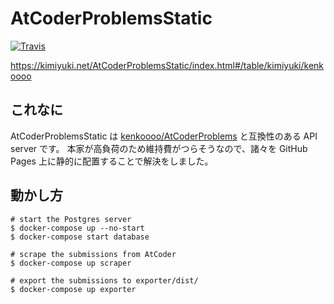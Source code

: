 # AtCoderProblemsStatic

[![Travis](https://img.shields.io/travis/kmyk/AtCoderProblemsStatic/master.svg)](https://travis-ci.org/kmyk/AtCoderProblemsStatic)

<https://kimiyuki.net/AtCoderProblemsStatic/index.html#/table/kimiyuki/kenkoooo>

## これなに

AtCoderProblemsStatic は [kenkoooo/AtCoderProblems](https://github.com/kenkoooo/AtCoderProblems) と互換性のある API server です。
本家が高負荷のため維持費がつらそうなので、諸々を GitHub Pages 上に静的に配置することで解決をしました。

## 動かし方

``` console
# start the Postgres server
$ docker-compose up --no-start
$ docker-compose start database

# scrape the submissions from AtCoder
$ docker-compose up scraper

# export the submissions to exporter/dist/
$ docker-compose up exporter
```
